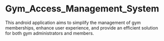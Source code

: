 # Gym_Access_Management_System
This android application aims to simplify the management of gym memberships, enhance user experience, and provide an efficient solution for both gym administrators and members.
